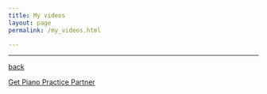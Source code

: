 ```yaml
---
title: My videos
layout: page
permalink: /my_videos.html

---
```

<form action='/some_url'>
  <camera id='MyRecorder1' data-uuid='[YOUR_CAMERA_UUID]'></camera>
</form>

<form action='/some_url'>
  <input type='hidden' name='MyCamera[video_uuid]' value='[VIDEO_UUID]'/>
  <input type='hidden' name='MyCamera[360p][mp4]' value='http://url.to.your/mp4_video' />
  <input type='hidden' name='MyCamera[360p][thumb]' value='http://url.to.your/thumb' />
  <input type='hidden' name='MyCamera[720p][small_thumb]' value='http://url.to.your/small_thumb' />
</form>

***

[back](G1_A1_pathway2.html)


[Get Piano Practice Partner](https://itunes.apple.com/gb/app/abrsm-piano-practice-partner/id891238739?mt=8)
